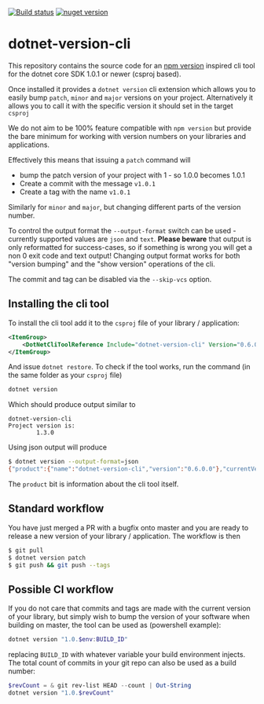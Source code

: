 [![Build status](https://ci.appveyor.com/api/projects/status/r50rbldhoil6pqk6/branch/master?svg=true)](https://ci.appveyor.com/project/nover/dotnet-version-cli/branch/master)
[![nuget version][nuget-image]][nuget-url]

# dotnet-version-cli

This repository contains the source code for an [npm version][1] inspired cli tool for the dotnet core SDK 1.0.1 or newer (csproj based).

Once installed it provides a `dotnet version` cli extension which allows you to easily bump `patch`, `minor` and `major` versions on your project. Alternatively it allows you to call it with the specific version it should set in the target `csproj`

We do not aim to be 100% feature compatible with `npm version` but provide the bare minimum for working with version numbers on your libraries and applications.

Effectively this means that issuing a `patch` command will

- bump the patch version of your project with 1 - so 1.0.0 becomes 1.0.1
- Create a commit with the message `v1.0.1`
- Create a tag with the name `v1.0.1`

Similarly for `minor` and `major`, but changing different parts of the version number.

To control the output format the `--output-format` switch can be used - currently supported values are `json` and `text`. **Please beware** that output is only reformatted for success-cases, so if something is wrong you will get a non 0 exit code and text output!
Changing output format works for both "version bumping" and the "show version" operations of the cli.

The commit and tag can be disabled via the `--skip-vcs` option.

## Installing the cli tool

To install the cli tool add it to the `csproj` file of your library / application:

```xml
<ItemGroup>
    <DotNetCliToolReference Include="dotnet-version-cli" Version="0.6.0" />
</ItemGroup>
```

And issue `dotnet restore`. To check if the tool works, run the command (in the same folder as your `csproj` file)

```bash
dotnet version
```

Which should produce output similar to

```text
dotnet-version-cli
Project version is:
        1.3.0
```

Using json output will produce

```bash
$ dotnet version --output-format=json
{"product":{"name":"dotnet-version-cli","version":"0.6.0.0"},"currentVersion":"1.3.0","projectFile":"C:\\your\\stuff\\project.csproj"}
```

The `product` bit is information about the cli tool itself.

## Standard workflow

You have just merged a PR with a bugfix onto master and you are ready to release a new version of your library / application. The workflow is then

```bash
$ git pull
$ dotnet version patch
$ git push && git push --tags
```

## Possible CI workflow

If you do not care that commits and tags are made with the current version of your library, but simply wish to bump the version of your software when building on master, the tool can be used as (powershell example):

```powershell
dotnet version "1.0.$env:BUILD_ID"
```

replacing `BUILD_ID` with whatever variable your build environment injects.
The total count of commits in your git repo can also be used as a build number:

```powershell
$revCount = & git rev-list HEAD --count | Out-String
dotnet version "1.0.$revCount"
```

[1]: https://docs.npmjs.com/cli/version
[nuget-image]: https://img.shields.io/nuget/v/dotnet-version-cli.svg
[nuget-url]: https://www.nuget.org/packages/dotnet-version-cli
